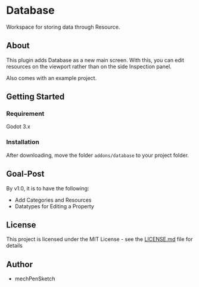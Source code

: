 # Database
 Workspace for storing data through Resource.

## About
This plugin adds Database as a new main screen. With this, you can edit resources on the viewport rather than on the side Inspection panel.

Also comes with an example project.

## Getting Started

### Requirement
Godot 3.x

### Installation
After downloading, move the folder `addons/database` to your project folder.

## Goal-Post
By v1.0, it is to have the following:
* Add Categories and Resources
* Datatypes for Editing a Property

## License
This project is licensed under the MIT License - see the [LICENSE.md](LICENSE.md) file for details

## Author
* mechPenSketch